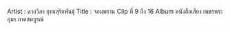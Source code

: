 




Artist : ดวงวิภา ยุทธสุริยพันธุ์
Title : จอมพราน  Clip ที่ 9 ถึง 16
Album หนังสือเสียง เพชรพระอุมา ภาคสมบูรณ์
